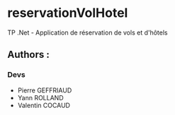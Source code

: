 # reservationVolHotel
TP .Net - Application de réservation de vols et d'hôtels

## Authors :

### Devs

- Pierre GEFFRIAUD
- Yann ROLLAND
- Valentin COCAUD
